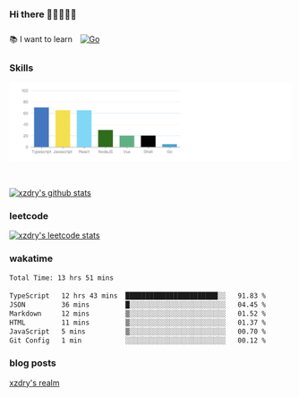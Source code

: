 ### Hi there 👋👋👋👋👋

 :books: I want to learn <a href="https://go.dev/" target="_blank"><img style="margin: 10px" src="https://profilinator.rishav.dev/skills-assets/go-original.svg" alt="Go" height="50" /></a>  

### Skills
![](img/2022-09-05-22-04-20.png)

<br />

[![xzdry's github stats](https://github-readme-stats.vercel.app/api?username=xzdry&count_private=true&show_icons=true&theme=vue)](https://github.com/xzdry)

### leetcode
[![xzdry's leetcode stats](https://leetcard.jacoblin.cool/xzdry-2?theme=light&font=Anek%20Kannada&site=cn)](https://leetcode.cn/u/xzdry-2/)

### wakatime
<!--START_SECTION:waka-->

```text
Total Time: 13 hrs 51 mins

TypeScript   12 hrs 43 mins  ███████████████████████░░   91.83 %
JSON         36 mins         █░░░░░░░░░░░░░░░░░░░░░░░░   04.45 %
Markdown     12 mins         ▒░░░░░░░░░░░░░░░░░░░░░░░░   01.52 %
HTML         11 mins         ▒░░░░░░░░░░░░░░░░░░░░░░░░   01.37 %
JavaScript   5 mins          ▒░░░░░░░░░░░░░░░░░░░░░░░░   00.70 %
Git Config   1 min           ░░░░░░░░░░░░░░░░░░░░░░░░░   00.12 %
```

<!--END_SECTION:waka-->

### blog posts
[xzdry's realm](https://www.justdry.net/)
